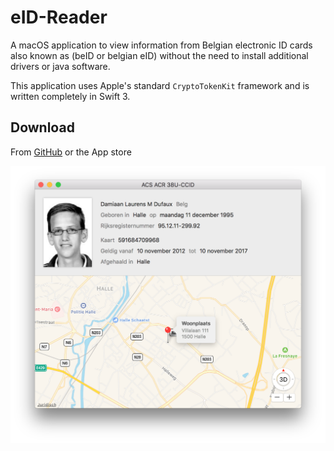 # eID-Reader
A macOS application to view information from Belgian electronic ID cards also known as (beID or belgian eID) without the need to install additional drivers or java software.

This application uses Apple's standard `CryptoTokenKit` framework and is written completely in Swift 3.

## Download

From [GitHub](https://github.com/Dev1an/eID-Reader/releases/latest) or the App store

![screenshot](screenshot.png)
